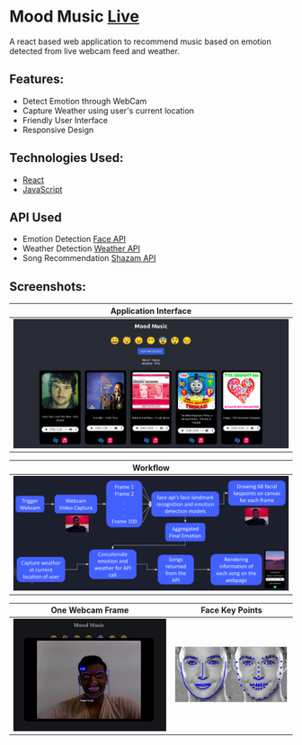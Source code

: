# Mood Music [Live](https://mood-music-ab.netlify.app/)

A react based web application to recommend music based on emotion detected from live webcam feed and weather. 

## Features:
- Detect Emotion through WebCam
- Capture Weather using user's current location
- Friendly User Interface
- Responsive Design

## Technologies Used:
- [React](https://reactjs.org/)
- [JavaScript](https://www.javascript.com/)

## API Used
* Emotion Detection [Face API](https://justadudewhohacks.github.io/face-api.js/docs/index.html)
* Weather Detection [Weather API](https://www.weatherapi.com/)
* Song Recommendation [Shazam API](https://rapidapi.com/apidojo/api/shazam)

## Screenshots:
| Application Interface |
|          :---:        |
| <img src="https://github.com/arnavbansal25/mood-music/blob/main/screenshots/interface1.png" width=1000> |

| Workflow |
|   :---:  |
| <img src="https://github.com/arnavbansal25/mood-music/blob/main/screenshots/workflow.png"> |

| One Webcam Frame | Face Key Points |
|      :---:       |      :---:      |
| <img src="https://github.com/arnavbansal25/mood-music/blob/main/screenshots/webcam_frame.jpg"> | <img src="https://github.com/arnavbansal25/mood-music/blob/main/screenshots/face%20key%20points.png"> |
